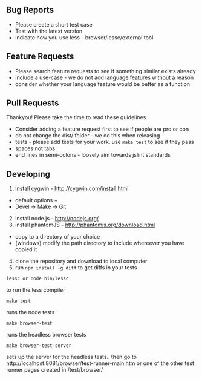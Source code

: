 ## Bug Reports

 - Please create a short test case
 - Test with the latest version
 - indicate how you use less - browser/lessc/external tool

## Feature Requests

 - Please search feature requests to see if something similar exists already
 - include a use-case - we do not add language features without a reason
 - consider whether your language feature would be better as a function

## Pull Requests

Thankyou! Please take the time to read these guidelines

 - Consider adding a feature request first to see if people are pro or con
 - do not change the dist/ folder - we do this when releasing
 - tests - please add tests for your work. use `make test` to see if they pass
 - spaces not tabs
 - end lines in semi-colons - loosely aim towards jslint standards

## Developing

1. install cygwin - http://cygwin.com/install.html 
 - default options +
  - Devel -> Make
                -> Git
2. install node.js - http://nodejs.org/
3. install phantomJS - http://phantomjs.org/download.html
  - copy to a directory of your choice
  - (windows) modify the path directory to include whereever you have copied it
4. clone the repository and download to local computer
5. run `npm install -g diff` to get diffs in your tests

`lessc or node bin/lessc`

to run the less compiler

`make test`

runs the node tests

`make browser-test`

runs the headless browser tests

`make browser-test-server`

sets up the server for the headless tests.. then go to http://localhost:8081/browser/test-runner-main.htm or one of the other test runner pages created in /test/browser/
